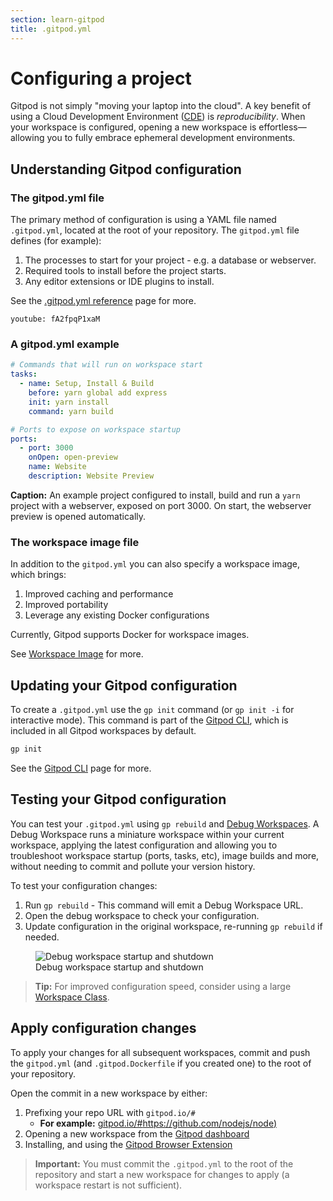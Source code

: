 ```yaml
---
section: learn-gitpod
title: .gitpod.yml
---
```


<script context="module">
  export const prerender = true;
</script>

# Configuring a project

Gitpod is not simply "moving your laptop into the cloud". A key benefit of using a Cloud Development Environment ([CDE](/cde)) is _reproducibility_. When your workspace is configured, opening a new workspace is effortless—allowing you to fully embrace ephemeral development environments.

## Understanding Gitpod configuration

### The gitpod.yml file

The primary method of configuration is using a YAML file named `.gitpod.yml`, located at the root of your repository. The `gitpod.yml` file defines (for example):

1. The processes to start for your project - e.g. a database or webserver.
2. Required tools to install before the project starts.
3. Any editor extensions or IDE plugins to install.

See the [.gitpod.yml reference](/docs/references/gitpod-yml) page for more.

`youtube: fA2fpqP1xaM`

### A gitpod.yml example

```yaml
# Commands that will run on workspace start
tasks:
  - name: Setup, Install & Build
    before: yarn global add express
    init: yarn install
    command: yarn build

# Ports to expose on workspace startup
ports:
  - port: 3000
    onOpen: open-preview
    name: Website
    description: Website Preview
```

**Caption:** An example project configured to install, build and run a `yarn` project with a webserver, exposed on port 3000. On start, the webserver preview is opened automatically.

### The workspace image file

In addition to the `gitpod.yml` you can also specify a workspace image, which brings:

1. Improved caching and performance
2. Improved portability
3. Leverage any existing Docker configurations

Currently, Gitpod supports Docker for workspace images.

See [Workspace Image](/docs/configure/workspaces/workspace-image) for more.

## Updating your Gitpod configuration

To create a `.gitpod.yml` use the `gp init` command (or `gp init -i` for interactive mode). This command is part of the [Gitpod CLI](/docs/references/gitpod-cli), which is included in all Gitpod workspaces by default.

```sh
gp init
```

See the [Gitpod CLI](/docs/references/gitpod-cli) page for more.

## Testing your Gitpod configuration

You can test your `.gitpod.yml` using `gp rebuild` and [Debug Workspaces](/docs/configure/workspaces/debug-workspaces). A Debug Workspace runs a miniature workspace within your current workspace, applying the latest configuration and allowing you to troubleshoot workspace startup (ports, tasks, etc), image builds and more, without needing to commit and pollute your version history.

To test your configuration changes:

1. Run `gp rebuild` - This command will emit a Debug Workspace URL.
2. Open the debug workspace to check your configuration.
3. Update configuration in the original workspace, re-running `gp rebuild` if needed.

<!-- TODO: Test if needs to be root -->

<figure>
<img class="shadow-medium w-full rounded-xl max-w-3xl mt-x-small" alt="Debug workspace startup and shutdown" src="/images/testing-changes/gp_rebuild.png">
    <figcaption>Debug workspace startup and shutdown</figcaption>
</figure>

> **Tip:** For improved configuration speed, consider using a large [Workspace Class](/docs/configure/workspaces/workspace-classes).

## Apply configuration changes

To apply your changes for all subsequent workspaces, commit and push the `gitpod.yml` (and `.gitpod.Dockerfile` if you created one) to the root of your repository.

Open the commit in a new workspace by either:

1. Prefixing your repo URL with `gitpod.io/#`
   - **For example:** [gitpod.io/#https://github.com/nodejs/node)](https://gitpod.io/#https://github.com/nodejs/node)
2. Opening a new workspace from the [Gitpod dashboard](https://gitpod.io/dashboard)
3. Installing, and using the [Gitpod Browser Extension](/docs/configure/user-settings/browser-extension#browser-extension)

> **Important:** You must commit the `.gitpod.yml` to the root of the repository and start a new workspace for changes to apply (a workspace restart is not sufficient).
